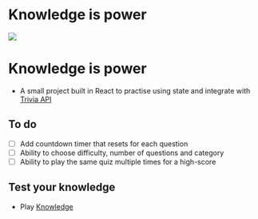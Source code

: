 # Knowledge is power
<img src="https://media.giphy.com/media/TI32JwHmWQEi4/giphy.gif">

# Knowledge is power

 - A small project built in React to practise using state and integrate with [Trivia API](https://github.com/user/repo/blob/branch/other_file.md)

## To do

- [ ] Add countdown timer that resets for each question
- [ ] Ability to choose difficulty, number of questions and category
- [ ] Ability to play the same quiz multiple times for a high-score

## Test your knowledge

- Play [Knowledge](https://knowledge-sakariash.vercel.app/)
